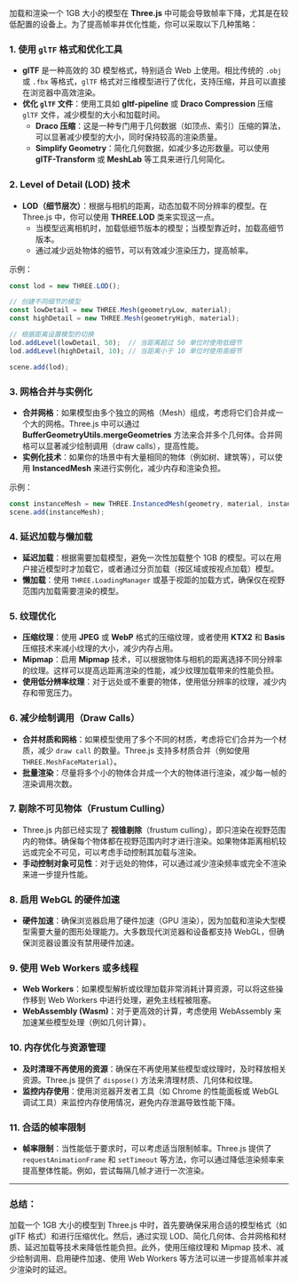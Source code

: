 加载和渲染一个 1GB 大小的模型在 **Three.js** 中可能会导致帧率下降，尤其是在较低配置的设备上。为了提高帧率并优化性能，你可以采取以下几种策略：

### 1. **使用 `glTF` 格式和优化工具**
   - **glTF** 是一种高效的 3D 模型格式，特别适合 Web 上使用。相比传统的 `.obj` 或 `.fbx` 等格式，`glTF` 格式对三维模型进行了优化，支持压缩，并且可以直接在浏览器中高效渲染。
   - **优化 `glTF` 文件**：使用工具如 **gltf-pipeline** 或 **Draco Compression** 压缩 `glTF` 文件，减少模型的大小和加载时间。
     - **Draco 压缩**：这是一种专门用于几何数据（如顶点、索引）压缩的算法，可以显著减少模型的大小，同时保持较高的渲染质量。
     - **Simplify Geometry**：简化几何数据，如减少多边形数量。可以使用 **glTF-Transform** 或 **MeshLab** 等工具来进行几何简化。

### 2. **Level of Detail (LOD) 技术**
   - **LOD（细节层次）**：根据与相机的距离，动态加载不同分辨率的模型。在 Three.js 中，你可以使用 **THREE.LOD** 类来实现这一点。
     - 当模型远离相机时，加载低细节版本的模型；当模型靠近时，加载高细节版本。
     - 通过减少远处物体的细节，可以有效减少渲染压力，提高帧率。

   示例：
   ```javascript
   const lod = new THREE.LOD();
   
   // 创建不同细节的模型
   const lowDetail = new THREE.Mesh(geometryLow, material);
   const highDetail = new THREE.Mesh(geometryHigh, material);
   
   // 根据距离设置模型的切换
   lod.addLevel(lowDetail, 50);  // 当距离超过 50 单位时使用低细节
   lod.addLevel(highDetail, 10); // 当距离小于 10 单位时使用高细节
   
   scene.add(lod);
   ```

### 3. **网格合并与实例化**
   - **合并网格**：如果模型由多个独立的网格（Mesh）组成，考虑将它们合并成一个大的网格。Three.js 中可以通过 **BufferGeometryUtils.mergeGeometries** 方法来合并多个几何体。合并网格可以显著减少绘制调用（draw calls），提高性能。
   - **实例化技术**：如果你的场景中有大量相同的物体（例如树、建筑等），可以使用 **InstancedMesh** 来进行实例化，减少内存和渲染负担。

   示例：
   ```javascript
   const instanceMesh = new THREE.InstancedMesh(geometry, material, instanceCount);
   scene.add(instanceMesh);
   ```

### 4. **延迟加载与懒加载**
   - **延迟加载**：根据需要加载模型，避免一次性加载整个 1GB 的模型。可以在用户接近模型时才加载它，或者通过分页加载（按区域或按视点加载）模型。
   - **懒加载**：使用 `THREE.LoadingManager` 或基于视距的加载方式，确保仅在视野范围内加载需要渲染的模型。

### 5. **纹理优化**
   - **压缩纹理**：使用 **JPEG** 或 **WebP** 格式的压缩纹理，或者使用 **KTX2** 和 **Basis** 压缩技术来减小纹理的大小，减少内存占用。
   - **Mipmap**：启用 **Mipmap** 技术，可以根据物体与相机的距离选择不同分辨率的纹理。这样可以提高远距离渲染的性能，减少纹理加载带来的性能负担。
   - **使用低分辨率纹理**：对于远处或不重要的物体，使用低分辨率的纹理，减少内存和带宽压力。

### 6. **减少绘制调用（Draw Calls）**
   - **合并材质和网格**：如果模型使用了多个不同的材质，考虑将它们合并为一个材质，减少 `draw call` 的数量。Three.js 支持多材质合并（例如使用 `THREE.MeshFaceMaterial`）。
   - **批量渲染**：尽量将多个小的物体合并成一个大的物体进行渲染，减少每一帧的渲染调用次数。

### 7. **剔除不可见物体（Frustum Culling）**
   - Three.js 内部已经实现了 **视锥剔除**（frustum culling），即只渲染在视野范围内的物体。确保每个物体都在视野范围内时才进行渲染。如果物体距离相机较远或完全不可见，可以考虑手动控制其加载与渲染。
   - **手动控制对象可见性**：对于远处的物体，可以通过减少渲染频率或完全不渲染来进一步提升性能。

### 8. **启用 WebGL 的硬件加速**
   - **硬件加速**：确保浏览器启用了硬件加速（GPU 渲染），因为加载和渲染大型模型需要大量的图形处理能力。大多数现代浏览器和设备都支持 WebGL，但确保浏览器设置没有禁用硬件加速。

### 9. **使用 Web Workers 或多线程**
   - **Web Workers**：如果模型解析或纹理加载非常消耗计算资源，可以将这些操作移到 Web Workers 中进行处理，避免主线程被阻塞。
   - **WebAssembly (Wasm)**：对于更高效的计算，考虑使用 WebAssembly 来加速某些模型处理（例如几何计算）。

### 10. **内存优化与资源管理**
   - **及时清理不再使用的资源**：确保在不再使用某些模型或纹理时，及时释放相关资源。Three.js 提供了 `dispose()` 方法来清理材质、几何体和纹理。
   - **监控内存使用**：使用浏览器开发者工具（如 Chrome 的性能面板或 WebGL 调试工具）来监控内存使用情况，避免内存泄漏导致性能下降。

### 11. **合适的帧率限制**
   - **帧率限制**：当性能低于要求时，可以考虑适当限制帧率。Three.js 提供了 `requestAnimationFrame` 和 `setTimeout` 等方法，你可以通过降低渲染频率来提高整体性能。例如，尝试每隔几帧才进行一次渲染。

---

### 总结：
加载一个 1GB 大小的模型到 Three.js 中时，首先要确保采用合适的模型格式（如 glTF 格式）和进行压缩优化。然后，通过实现 LOD、简化几何体、合并网格和材质、延迟加载等技术来降低性能负担。此外，使用压缩纹理和 Mipmap 技术、减少绘制调用、启用硬件加速、使用 Web Workers 等方法可以进一步提高帧率并减少渲染时的延迟。
